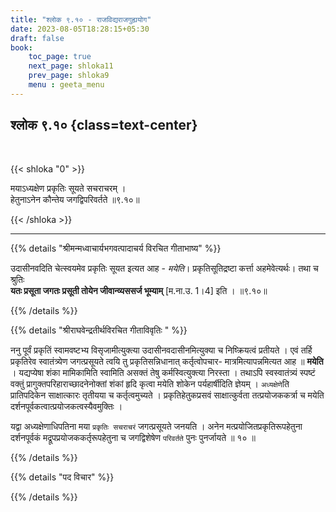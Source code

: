 ```yaml
---
title: "श्लोक ९.१० - राजविद्यराजगुह्ययोग"
date: 2023-08-05T18:28:15+05:30
draft: false
book:
    toc_page: true
    next_page: shloka11
    prev_page: shloka9
    menu : geeta_menu
---
```




## श्लोक ९.१० {class=text-center}

<br/>

{{< shloka  "0"  >}}

मयाऽध्यक्षेण प्रकृतिः सूयते सचराचरम् ।  
हेतुनाऽनेन कौन्तेय जगद्विपरिवर्तते ॥९.१०॥

{{< /shloka >}}

---


{{% details "श्रीमन्मध्वाचार्यभगवत्पादाचर्य विरचित  गीताभाष्य" %}}

उदासीनवदिति चेत्स्वयमेव प्रकृतिः सूयत इत्यत आह - *मयेति*। 
प्रकृतिसूतिद्रष्टा कर्त्ता अहमेवेत्यर्थः। 
तथा च श्रुतिः  
**यतः प्रसूता जगतः प्रसूती तोयेन जीवान्व्यससर्ज भूम्याम्**  [म.ना.उ. 1।4]  इति । ॥९.१०॥

{{% /details %}}



{{% details "श्रीराघवेन्द्रतीर्थविरचित गीताविवृतिः " %}}

ननु पूर्वं प्रकृतिं स्वामवष्टभ्य विसृजामीत्युक्त्या 
उदासीनवदासीनमित्युक्या च निष्क्रियत्वं प्रतीयते । एवं तर्हि 
प्रकृतिरेव स्वातंत्र्येण
जगत्प्रसूयते त्वयि तु प्रकृतिसन्निधानात् कर्तृत्वोपचार- मात्रमित्यापन्नमित्यत
आह ॥ **मयेति** । यद्यप्येषा शंका मामिकामिति स्वामिति असक्तं तेषु
कर्मस्वित्युक्त्या निरस्ता । तथाऽपि स्वस्वातंत्र्यं स्पष्टं वक्तुं
प्रागुक्तपरिहाराच्छादनेनोक्तां शंकां हृदि कृत्वा मयेति शोकेन पर्यहार्षीदिति
ज्ञेयम्‌ । `अध्यक्षेणे`ति प्रातिपदिकेन साक्षात्कारः तृतीयया च
कर्तृत्वमुच्यते । प्रकृतिहेतुकप्रसवं साक्षात्कुर्वता तत्प्रयोजककर्त्रा च मयेति
दर्शनपूर्वकत्वात्प्रयोजकत्वस्यैवमुक्तिः ।   

यद्वा अध्यक्षेणाधिपतिना मया `प्रकृतिः सचराचरं` जगत्प्रसूयते जनयति । 
अनेन मत्प्रयोजितप्रकृतिरूपहेतुना दर्शनपूर्वकं मद्रूपप्रयोजककर्तृरूपहेतुना 
च जगद्विशेषेण `परिवर्तते` पुनः पुनर्जायते ॥ १० ॥

{{% /details %}}



{{% details "पद विचार" %}}


{{% /details %}}
